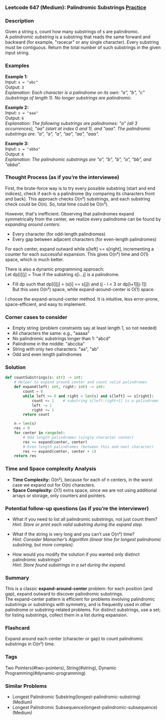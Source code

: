 ### Leetcode 647 (Medium): Palindromic Substrings [Practice](https://leetcode.com/problems/palindromic-substrings)

### Description  
Given a string s, count how many substrings of s are palindromic.  
A *palindromic substring* is a substring that reads the same forward and backward (for example, "racecar" or any single character). Every substring must be contiguous. Return the total number of such substrings in the given input string.

### Examples  

**Example 1:**  
Input: `s = "abc"`  
Output: `3`  
*Explanation: Each character is a palindrome on its own: "a", "b", "c" (substrings of length 1). No longer substrings are palindromic.*

**Example 2:**  
Input: `s = "aaa"`  
Output: `6`  
*Explanation: The following substrings are palindromes: "a" (all 3 occurrences), "aa" (start at index 0 and 1), and "aaa". The palindromic substrings are: "a", "a", "a", "aa", "aa", "aaa".*

**Example 3:**  
Input: `s = "abba"`  
Output: `6`  
*Explanation: The palindromic substrings are "a", "b", "b", "a", "bb", and "abba".*  

### Thought Process (as if you’re the interviewee)  
First, the brute-force way is to try every possible substring (start and end indices), check if each is a palindrome (by comparing its characters front and back). This approach checks O(n²) substrings, and each substring check could be O(n). So, total time could be O(n³).

However, that's inefficient. Observing that palindromes expand symmetrically from the center, we realize every palindrome can be found by *expanding around centers*:  
- Every character (for odd-length palindromes)  
- Every gap between adjacent characters (for even-length palindromes)  

For each center, expand outward while s[left] == s[right], incrementing a counter for each successful expansion. This gives O(n²) time and O(1) space, which is much better.

There is also a dynamic programming approach:  
Let dp[i][j] = True if the substring s[i...j] is a palindrome.  
- Fill dp such that dp[i][j] = (s[i] == s[j]) and (j - i < 3 or dp[i+1][j-1])  
But this uses O(n²) space, while expand-around-center is O(1) space.

I choose the expand-around-center method. It is intuitive, less error-prone, space-efficient, and easy to implement.

### Corner cases to consider  
- Empty string (problem constraints say at least length 1, so not needed)
- All characters the same: e.g., "aaaaa"
- No palindromic substrings longer than 1: "abcd"
- Palindrome in the middle: "abccba"
- String with only two characters: "aa", "ab"
- Odd and even length palindromes

### Solution

```python
def countSubstrings(s: str) -> int:
    # Helper to expand around center and count valid palindromes
    def expand(left: int, right: int) -> int:
        count = 0
        while left >= 0 and right < len(s) and s[left] == s[right]:
            count += 1    # substring s[left:right+1] is a palindrome
            left -= 1
            right += 1
        return count

    n = len(s)
    res = 0
    for center in range(n):
        # Odd length palindromes (single character center)
        res += expand(center, center)
        # Even length palindromes (between this and next character)
        res += expand(center, center + 1)
    return res
```

### Time and Space complexity Analysis  
- **Time Complexity:** O(n²), because for each of n centers, in the worst case we expand out for O(n) characters.
- **Space Complexity:** O(1) extra space, since we are not using additional arrays or storage, only counters and pointers.

### Potential follow-up questions (as if you’re the interviewer)  

- What if you need to list all palindromic substrings, not just count them?  
  *Hint: Store or print each valid substring during the expand step.*

- What if the string is very long and you can’t use O(n²) time?  
  *Hint: Consider Manacher’s Algorithm (linear time for longest palindromic substring, but more complex).*

- How would you modify the solution if you wanted only distinct palindromic substrings?  
  *Hint: Store found substrings in a set during the expand.*

### Summary  
This is a classic **expand-around-center** problem: for each position (and gap), expand outward to discover palindromic substrings.  
The expand-center pattern is efficient for problems involving palindromic substrings or substrings with symmetry, and is frequently used in other palindrome or substring-related problems. For distinct substrings, use a set; for listing substrings, collect them in a list during expansion.


### Flashcard
Expand around each center (character or gap) to count palindromic substrings in O(n²) time.

### Tags
Two Pointers(#two-pointers), String(#string), Dynamic Programming(#dynamic-programming)

### Similar Problems
- Longest Palindromic Substring(longest-palindromic-substring) (Medium)
- Longest Palindromic Subsequence(longest-palindromic-subsequence) (Medium)